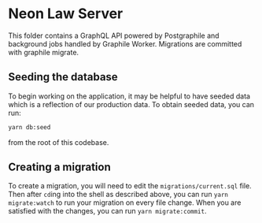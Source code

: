# Neon Law Server

This folder contains a GraphQL API powered by Postgraphile and background jobs
handled by Graphile Worker. Migrations are committed with graphile migrate.

## Seeding the database

To begin working on the application, it may be helpful to have seeded data which
is a reflection of our production data. To obtain seeded data, you can run:

```bash
yarn db:seed
```

from the root of this codebase.

## Creating a migration

To create a migration, you will need to edit the `migrations/current.sql` file.
Then after `cd`ing into the shell as described above, you can run
`yarn migrate:watch` to run your migration on every file change. When you are
satisfied with the changes, you can run `yarn migrate:commit`.
